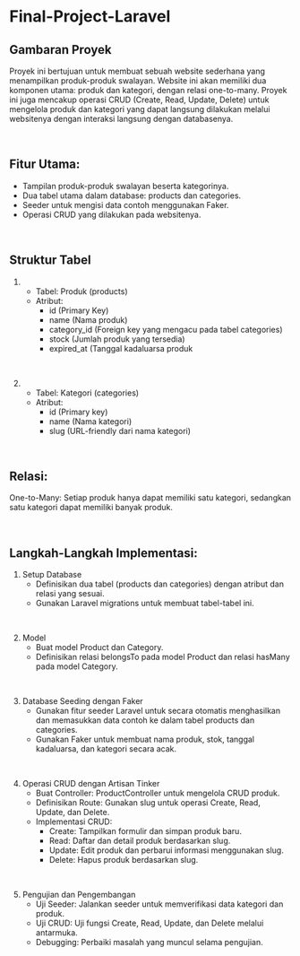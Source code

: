 # Final-Project-Laravel



## Gambaran Proyek
Proyek ini bertujuan untuk membuat sebuah website sederhana yang menampilkan produk-produk swalayan. Website ini akan memiliki dua komponen utama: produk dan kategori, 
dengan relasi one-to-many. Proyek ini juga mencakup operasi CRUD (Create, Read, Update, Delete) untuk mengelola produk dan kategori yang dapat langsung dilakukan melalui websitenya dengan interaksi langsung dengan databasenya.

<br>

## Fitur Utama:
- Tampilan produk-produk swalayan beserta kategorinya.
- Dua tabel utama dalam database: products dan categories.
- Seeder untuk mengisi data contoh menggunakan Faker.
- Operasi CRUD yang dilakukan pada websitenya.

<br>

## Struktur Tabel

1. - Tabel: Produk (products) 
   - Atribut:
      - id (Primary Key)
      - name (Nama produk)
      - category_id (Foreign key yang mengacu pada tabel categories)
      - stock (Jumlah produk yang tersedia)
      - expired_at (Tanggal kadaluarsa produk

<br>
     
2. - Tabel: Kategori (categories) 
   - Atribut:
      - id (Primary key)
      - name (Nama kategori)
      - slug (URL-friendly dari nama kategori)

<br>
     
## Relasi:
One-to-Many: Setiap produk hanya dapat memiliki satu kategori, sedangkan satu kategori dapat memiliki banyak produk.

<br>

## Langkah-Langkah Implementasi:
  1. Setup Database
     - Definisikan dua tabel (products dan categories) dengan atribut dan relasi yang sesuai.
     - Gunakan Laravel migrations untuk membuat tabel-tabel ini.
  
  <br>
  
  2. Model
     - Buat model Product dan Category.
     - Definisikan relasi belongsTo pada model Product dan relasi hasMany pada model Category.
       
  <br>
  
  3. Database Seeding dengan Faker
     - Gunakan fitur seeder Laravel untuk secara otomatis menghasilkan dan memasukkan data contoh ke dalam tabel products dan categories.
     - Gunakan Faker untuk membuat nama produk, stok, tanggal kadaluarsa, dan kategori secara acak.
  
  <br>
  
  4. Operasi CRUD dengan Artisan Tinker
     - Buat Controller: ProductController untuk mengelola CRUD produk.
     - Definisikan Route: Gunakan slug untuk operasi Create, Read, Update, dan Delete.
     - Implementasi CRUD:
        - Create: Tampilkan formulir dan simpan produk baru.
        - Read: Daftar dan detail produk berdasarkan slug.
        - Update: Edit produk dan perbarui informasi menggunakan slug.
        - Delete: Hapus produk berdasarkan slug.

       
  <br>
  
  5. Pengujian dan Pengembangan
     - Uji Seeder: Jalankan seeder untuk memverifikasi data kategori dan produk.
     - Uji CRUD: Uji fungsi Create, Read, Update, dan Delete melalui antarmuka.
     - Debugging: Perbaiki masalah yang muncul selama pengujian.


